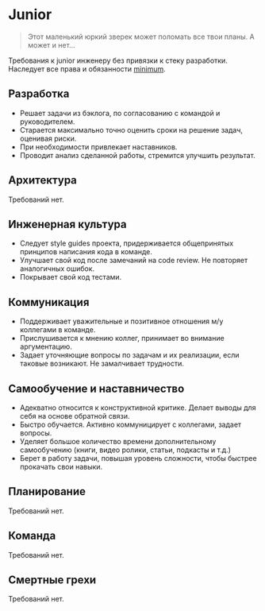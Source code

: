 # Junior

> Этот маленький юркий зверек может поломать все твои планы. А может и нет…

Требования к junior инженеру без привязки к стеку разработки. Наследует все права и обязанности [minimum](minimum.md).

## Разработка

- Решает задачи из бэклога, по согласованию с командой и руководителем.
- Старается максимально точно оценить сроки на решение задач, оценивая риски.
- При необходимости привлекает наставников.
- Проводит анализ сделанной работы, стремится улучшить результат.

## Архитектура

Требований нет.

## Инженерная культура

- Следует style guides проекта, придерживается общепринятых принципов написания кода в команде.
- Улучшает свой код после замечаний на code review. Не повторяет аналогичных ошибок.
- Покрывает свой код тестами.

## Коммуникация

- Поддерживает уважительные и позитивное отношения м/у коллегами в команде.
- Прислушивается к мнению коллег, принимает во внимание аргументацию.
- Задает уточняющие вопросы по задачам и их реализации, если таковые возникают. Не замалчивает трудности.

## Самообучение и наставничество

- Адекватно относится к конструктивной критике. Делает выводы для себя на основе обратной связи.
- Быстро обучается. Активно коммуницирует с коллегами, задает вопросы.
- Уделяет большое количество времени дополнительному самообучению (книги, видео ролики, статьи, подкасты и т.д.)
- Берет в работу задачи, повышая уровень сложности, чтобы быстрее прокачать свои навыки.

## Планирование

Требований нет.

## Команда

Требований нет.

## Смертные грехи

Требований нет.
